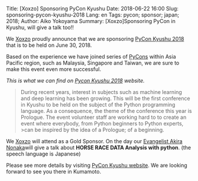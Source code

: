 Title: [Xoxzo] Sponsoring PyCon Kyushu
Date: 2018-06-22 16:00
Slug: sponsoring-pycon-kyushu-2018
Lang: en
Tags: pycon; sponsor; japan; 2018;
Author: Aiko Yokoyama
Summary: [Xoxzo]Sponsoring PyCon in Kyushu, will give a talk too!!


We [Xoxzo](https://www.xoxzo.com/en/) proudly announce that we are sponsoring
[PyCon Kyushu 2018](http://kyushu.pycon.jp/) that is to be held on June 30, 2018.

Based on the experience we have joined series of [PyCons](http://www.pycon.org/) 
within Asia Pacific region, such as Malaysia, Singapore and Taiwan, we are sure to make
this event even more successful.

_This is what we can find on [Pycon Kyushu 2018](http://kyushu.pycon.jp/) website._
>During recent years, interest in subjects such as machine learning and deep learning has been growing.
>This will be the first conference in Kyushu to be held on the subject of the Python programming language.
>As a consequence, the theme of the conference this year is Prologue.
>The event volunteer staff are working hard to to create an event where everybody, from Python beginners to Python experts, >can be inspired by the idea of a Prologue; of a beginning.

We [Xoxzo](https://www.xoxzo.com/en/) will attend as a Gold Sponsor. 
On the day our [Evangelist Akira Nonaka](https://info.xoxzo.com/en/aboutus/
)will give a talk about **HORSE RACE DATA Analysis with python**.
(the speech language is Japanese)

Please see more details by visiting [PyCon Kyushu website](http://kyushu.pycon.jp/).
We are looking forward to see you there in Kumamoto.
